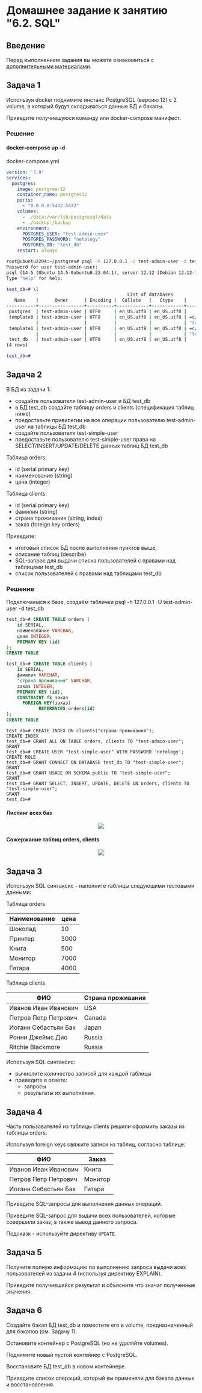 # Домашнее задание к занятию "6.2. SQL"

## Введение

Перед выполнением задания вы можете ознакомиться с 
[дополнительными материалами](https://github.com/netology-code/virt-homeworks/tree/master/additional/README.md).

## Задача 1

Используя docker поднимите инстанс PostgreSQL (версию 12) c 2 volume, 
в который будут складываться данные БД и бэкапы.

Приведите получившуюся команду или docker-compose манифест.

### Решение      

#### docker-compose up -d              

docker-compose.yml
```yaml
version: '3.9'
services:
  postgres:
    image: postgres:12
    container_name: postgres12
    ports:
      - "0.0.0.0:5432:5432"
    volumes:
      - ./data:/var/lib/postgresql/data
      - ./backup:/backup
    environment:
      POSTGRES_USER: "test-admin-user"
      POSTGRES_PASSWORD: "netology"
      POSTGRES_DB: "test_db"
    restart: always
```
     
```bash
root@ubuntu2204:~/postgres# psql -h 127.0.0.1 -U test-admin-user -d test_db
Password for user test-admin-user:
psql (14.5 (Ubuntu 14.5-0ubuntu0.22.04.1), server 12.12 (Debian 12.12-1.pgdg110+1))
Type "help" for help.

test_db=# \l
                                             List of databases
   Name    |      Owner      | Encoding |  Collate   |   Ctype    |            Access privileges
-----------+-----------------+----------+------------+------------+-----------------------------------------
 postgres  | test-admin-user | UTF8     | en_US.utf8 | en_US.utf8 |
 template0 | test-admin-user | UTF8     | en_US.utf8 | en_US.utf8 | =c/"test-admin-user"                   +
           |                 |          |            |            | "test-admin-user"=CTc/"test-admin-user"
 template1 | test-admin-user | UTF8     | en_US.utf8 | en_US.utf8 | =c/"test-admin-user"                   +
           |                 |          |            |            | "test-admin-user"=CTc/"test-admin-user"
 test_db   | test-admin-user | UTF8     | en_US.utf8 | en_US.utf8 |
(4 rows)

test_db=#

```


## Задача 2

В БД из задачи 1: 
- создайте пользователя test-admin-user и БД test_db
- в БД test_db создайте таблицу orders и clients (спeцификация таблиц ниже)
- предоставьте привилегии на все операции пользователю test-admin-user на таблицы БД test_db
- создайте пользователя test-simple-user  
- предоставьте пользователю test-simple-user права на SELECT/INSERT/UPDATE/DELETE данных таблиц БД test_db

Таблица orders:
- id (serial primary key)
- наименование (string)
- цена (integer)

Таблица clients:
- id (serial primary key)
- фамилия (string)
- страна проживания (string, index)
- заказ (foreign key orders)

Приведите:
- итоговый список БД после выполнения пунктов выше,
- описание таблиц (describe)
- SQL-запрос для выдачи списка пользователей с правами над таблицами test_db
- список пользователей с правами над таблицами test_db

### Решение
Подключаемся к базе, создаём таблички
psql -h 127.0.0.1 -U test-admin-user -d test_db     

```sql
test_db=# CREATE TABLE orders (
    id SERIAL,
    наименование VARCHAR,
    цена INTEGER,
    PRIMARY KEY (id)
);
CREATE TABLE

test_db=# CREATE TABLE clients (
    id SERIAL,
    фамилия VARCHAR,
    "страна проживания" VARCHAR,
    заказ INTEGER,
    PRIMARY KEY (id),
    CONSTRAINT fk_заказ
      FOREIGN KEY(заказ)
            REFERENCES orders(id)
);
CREATE TABLE
```
```
test_db=# CREATE INDEX ON clients("страна проживания");
CREATE INDEX
test_db=# GRANT ALL ON TABLE orders, clients TO "test-admin-user";
GRANT
test_db=# CREATE USER "test-simple-user" WITH PASSWORD 'netology';
CREATE ROLE
test_db=# GRANT CONNECT ON DATABASE test_db TO "test-simple-user";
GRANT
test_db=# GRANT USAGE ON SCHEMA public TO "test-simple-user";
GRANT
test_db=# GRANT SELECT, INSERT, UPDATE, DELETE ON orders, clients TO "test-simple-user";
GRANT
test_db=#
```
#### Листинг всех баз
<p align="center"><img src="./content/2.png"></p>

#### Сожержание таблиц orders, clients

<p align="center"><img src="./content/3.png"></p>


## Задача 3

Используя SQL синтаксис - наполните таблицы следующими тестовыми данными:

Таблица orders

|Наименование|цена|
|------------|----|
|Шоколад| 10 |
|Принтер| 3000 |
|Книга| 500 |
|Монитор| 7000|
|Гитара| 4000|

Таблица clients

|ФИО|Страна проживания|
|------------|----|
|Иванов Иван Иванович| USA |
|Петров Петр Петрович| Canada |
|Иоганн Себастьян Бах| Japan |
|Ронни Джеймс Дио| Russia|
|Ritchie Blackmore| Russia|

Используя SQL синтаксис:
- вычислите количество записей для каждой таблицы 
- приведите в ответе:
    - запросы 
    - результаты их выполнения.

## Задача 4

Часть пользователей из таблицы clients решили оформить заказы из таблицы orders.

Используя foreign keys свяжите записи из таблиц, согласно таблице:

|ФИО|Заказ|
|------------|----|
|Иванов Иван Иванович| Книга |
|Петров Петр Петрович| Монитор |
|Иоганн Себастьян Бах| Гитара |

Приведите SQL-запросы для выполнения данных операций.

Приведите SQL-запрос для выдачи всех пользователей, которые совершили заказ, а также вывод данного запроса.
 
Подсказк - используйте директиву `UPDATE`.

## Задача 5

Получите полную информацию по выполнению запроса выдачи всех пользователей из задачи 4 
(используя директиву EXPLAIN).

Приведите получившийся результат и объясните что значат полученные значения.

## Задача 6

Создайте бэкап БД test_db и поместите его в volume, предназначенный для бэкапов (см. Задачу 1).

Остановите контейнер с PostgreSQL (но не удаляйте volumes).

Поднимите новый пустой контейнер с PostgreSQL.

Восстановите БД test_db в новом контейнере.

Приведите список операций, который вы применяли для бэкапа данных и восстановления. 

